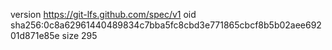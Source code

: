 version https://git-lfs.github.com/spec/v1
oid sha256:0c8a62961440489834c7bba5fc8cbd3e771865cbcf8b5b02aee69201d871e85e
size 295
